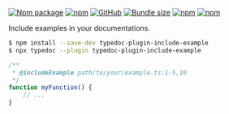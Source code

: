 [![Npm package](https://img.shields.io/npm/v/typedoc-plugin-include-example.svg)](https://www.npmjs.com/package/typedoc-plugin-include-example)
[![npm](https://img.shields.io/npm/dw/typedoc-plugin-include-example)](https://www.npmjs.com/package/typedoc-plugin-include-example)
[![GitHub](https://img.shields.io/github/license/ferdodo/typedoc-plugin-include-example)](https://github.com/ferdodo/typedoc-plugin-include-example)
[![Bundle size](https://img.shields.io/bundlephobia/minzip/typedoc-plugin-include-example)](https://bundlephobia.com/package/typedoc-plugin-include-example)
[![npm](https://img.shields.io/badge/coverage-blue)](https://ferdodo.github.io/typedoc-plugin-include-example/reports/mutation/mutation.html)
[![npm](https://img.shields.io/badge/demo-green)](https://ferdodo.github.io/typedoc-plugin-include-example/)

Include examples in your documentations.

```bash
$ npm install --save-dev typedoc-plugin-include-example
$ npx typedoc --plugin typedoc-plugin-include-example
```

```typescript
/**
 * @includeExample path/to/your/example.ts:1-5,10
 */
function myFunction() {
    // ...
}
```
